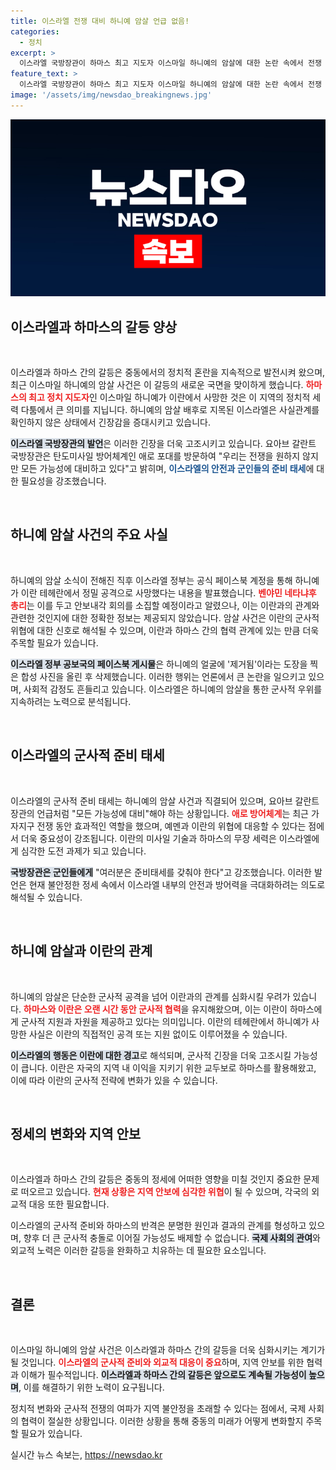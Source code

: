 ```yaml
---
title: 이스라엘 전쟁 대비 하니예 암살 언급 없음!
categories:
  - 정치
excerpt: >
  이스라엘 국방장관이 하마스 최고 지도자 이스마일 하니예의 암살에 대한 논란 속에서 전쟁 준비 태세를 강조했습니다. 애로 방어체계의 힘을 자랑하며 모든 가능성에 대비해야 한다고 경고했는데, 이란의 위협도 긴장감을 더하고 있습니다.
feature_text: >
  이스라엘 국방장관이 하마스 최고 지도자 이스마일 하니예의 암살에 대한 논란 속에서 전쟁 준비 태세를 강조했습니다. 애로 방어체계의 힘을 자랑하며 모든 가능성에 대비해야 한다고 경고했는데, 이란의 위협도 긴장감을 더하고 있습니다.
image: '/assets/img/newsdao_breakingnews.jpg'
---
```


<p><img src="/assets/img/newsdao_breakingnews.jpg" alt="implanttips 속보" /></p>

<h2 data-ke-size="size26">이스라엘과 하마스의 갈등 양상</h2>

<p data-ke-size="size16">&nbsp;</p>

<p>이스라엘과 하마스 간의 갈등은 중동에서의 정치적 혼란을 지속적으로 발전시켜 왔으며, 최근 이스마일 하니예의 암살 사건은 이 갈등의 새로운 국면을 맞이하게 했습니다. <b><span style="color: #ee2323;">하마스의 최고 정치 지도자</span></b>인 이스마일 하니예가 이란에서 사망한 것은 이 지역의 정치적 세력 다툼에서 큰 의미를 지닙니다. 하니예의 암살 배후로 지목된 이스라엘은 사실관계를 확인하지 않은 상태에서 긴장감을 증대시키고 있습니다. </p>

<p><b><span style="background-color: #21538527;">이스라엘 국방장관의 발언</span></b>은 이러한 긴장을 더욱 고조시키고 있습니다. 요아브 갈란트 국방장관은 탄도미사일 방어체계인 애로 포대를 방문하여 "우리는 전쟁을 원하지 않지만 모든 가능성에 대비하고 있다"고 밝히며, <b><span style="color: #1a5490;">이스라엘의 안전과 군인들의 준비 태세</span></b>에 대한 필요성을 강조했습니다.</p>

<p data-ke-size="size16">&nbsp;</p>

<h2 data-ke-size="size26">하니예 암살 사건의 주요 사실</h2>

<p data-ke-size="size16">&nbsp;</p>

<p>하니예의 암살 소식이 전해진 직후 이스라엘 정부는 공식 페이스북 계정을 통해 하니예가 이란 테헤란에서 정밀 공격으로 사망했다는 내용을 발표했습니다. <b><span style="color: #ee2323;">벤야민 네타냐후 총리</span></b>는 이를 두고 안보내각 회의를 소집할 예정이라고 알렸으나, 이는 이란과의 관계와 관련한 것인지에 대한 정확한 정보는 제공되지 않았습니다. 암살 사건은 이란의 군사적 위협에 대한 신호로 해석될 수 있으며, 이란과 하마스 간의 협력 관계에 있는 만큼 더욱 주목할 필요가 있습니다. </p>

<p><b><span style="background-color: #21538527;">이스라엘 정부 공보국의 페이스북 게시물</span></b>은 하니예의 얼굴에 '제거됨'이라는 도장을 찍은 합성 사진을 올린 후 삭제했습니다. 이러한 행위는 언론에서 큰 논란을 일으키고 있으며, 사회적 감정도 흔들리고 있습니다. 이스라엘은 하니예의 암살을 통한 군사적 우위를 지속하려는 노력으로 분석됩니다.</p>

<p data-ke-size="size16">&nbsp;</p>

<h2 data-ke-size="size26">이스라엘의 군사적 준비 태세</h2>

<p data-ke-size="size16">&nbsp;</p>

<p>이스라엘의 군사적 준비 태세는 하니예의 암살 사건과 직결되어 있으며, 요아브 갈란트 장관의 언급처럼 "모든 가능성에 대비"해야 하는 상황입니다. <b><span style="color: #ee2323;">애로 방어체계</span></b>는 최근 가자지구 전쟁 동안 효과적인 역할을 했으며, 예멘과 이란의 위협에 대응할 수 있다는 점에서 더욱 중요성이 강조됩니다. 이란의 미사일 기술과 하마스의 무장 세력은 이스라엘에게 심각한 도전 과제가 되고 있습니다.</p>

<p><b><span style="background-color: #21538527;">국방장관은 군인들에게</span></b> "여러분은 준비태세를 갖춰야 한다"고 강조했습니다. 이러한 발언은 현재 불안정한 정세 속에서 이스라엘 내부의 안전과 방어력을 극대화하려는 의도로 해석될 수 있습니다.</p>

<p data-ke-size="size16">&nbsp;</p>

<h2 data-ke-size="size26">하니예 암살과 이란의 관계</h2>

<p data-ke-size="size16">&nbsp;</p>

<p>하니예의 암살은 단순한 군사적 공격을 넘어 이란과의 관계를 심화시킬 우려가 있습니다. <b><span style="color: #ee2323;">하마스와 이란은 오랜 시간 동안 군사적 협력</span></b>을 유지해왔으며, 이는 이란이 하마스에게 군사적 지원과 자원을 제공하고 있다는 의미입니다. 이란의 테헤란에서 하니예가 사망한 사실은 이란의 직접적인 공격 또는 지원 없이도 이루어졌을 수 있습니다. </p>

<p><b><span style="background-color: #21538527;">이스라엘의 행동은 이란에 대한 경고</span></b>로 해석되며, 군사적 긴장을 더욱 고조시킬 가능성이 큽니다. 이란은 자국의 지역 내 이익을 지키기 위한 교두보로 하마스를 활용해왔고, 이에 따라 이란의 군사적 전략에 변화가 있을 수 있습니다.</p>

<p data-ke-size="size16">&nbsp;</p>

<h2 data-ke-size="size26">정세의 변화와 지역 안보</h2>

<p data-ke-size="size16">&nbsp;</p>

<p>이스라엘과 하마스 간의 갈등은 중동의 정세에 어떠한 영향을 미칠 것인지 중요한 문제로 떠오르고 있습니다. <b><span style="color: #ee2323;">현재 상황은 지역 안보에 심각한 위협</span></b>이 될 수 있으며, 각국의 외교적 대응 또한 필요합니다. </p>

<p>이스라엘의 군사적 준비와 하마스의 반격은 분명한 원인과 결과의 관계를 형성하고 있으며, 향후 더 큰 군사적 충돌로 이어질 가능성도 배제할 수 없습니다. <b><span style="background-color: #21538527;">국제 사회의 관여</span></b>와 외교적 노력은 이러한 갈등을 완화하고 치유하는 데 필요한 요소입니다.</p>

<p data-ke-size="size16">&nbsp;</p>

<h2 data-ke-size="size26">결론</h2>

<p data-ke-size="size16">&nbsp;</p>

<p>이스마일 하니예의 암살 사건은 이스라엘과 하마스 간의 갈등을 더욱 심화시키는 계기가 될 것입니다. <b><span style="color: #ee2323;">이스라엘의 군사적 준비와 외교적 대응이 중요</span></b>하며, 지역 안보를 위한 협력과 이해가 필수적입니다. <b><span style="background-color: #21538527;">이스라엘과 하마스 간의 갈등은 앞으로도 계속될 가능성이 높으며</span></b>, 이를 해결하기 위한 노력이 요구됩니다. </p>

<p>정치적 변화와 군사적 전쟁의 여파가 지역 불안정을 초래할 수 있다는 점에서, 국제 사회의 협력이 절실한 상황입니다. 이러한 상황을 통해 중동의 미래가 어떻게 변화할지 주목할 필요가 있습니다.</p>
실시간 뉴스 속보는, <a href="https://newsdao.kr" rel="dofollow">https://newsdao.kr</a>


